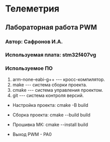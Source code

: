 # Телеметрия
## Лабораторная работа PWM
### Автор: Сафронов И.А.
### Используемая плата: stm32f407vg
### Используемое ПО
1. arm-none-eabi-g++ --- кросс-компилятор.
1. make --- система сборки проекта.
1. cmake --- система управления проектом.
1. git --- система контроля версий.

- Настройка проекта: 
    cmake -B build
- Сборка проекта:
    cmake --build build     
- Прошивка МК:
    cmake --install build 

- Выход PWM - PA0
